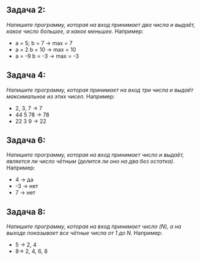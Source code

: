 ## Задача 2: 
*Напишите программу, которая на вход принимает два числа и выдаёт, какое число большее, а какое меньшее.*
Например: 
* a = 5; b = 7 -> max = 7
* a = 2 b = 10 -> max = 10
* a = -9 b = -3 -> max = -3

## Задача 4: 
*Напишите программу, которая принимает на вход три числа и выдаёт максимальное из этих чисел.*
Например: 
* 2, 3, 7 -> 7
* 44 5 78 -> 78
* 22 3 9 -> 22

## Задача 6: 
*Напишите программу, которая на вход принимает число и выдаёт, является ли число чётным (делится ли оно на два без остатка).*
Например:
* 4 -> да
* -3 -> нет
* 7 -> нет

## Задача 8: 
*Напишите программу, которая на вход принимает число (N), а на выходе показывает все чётные числа от 1 до N.*
Например:
* 5 -> 2, 4
* 8-> 2, 4, 6, 8